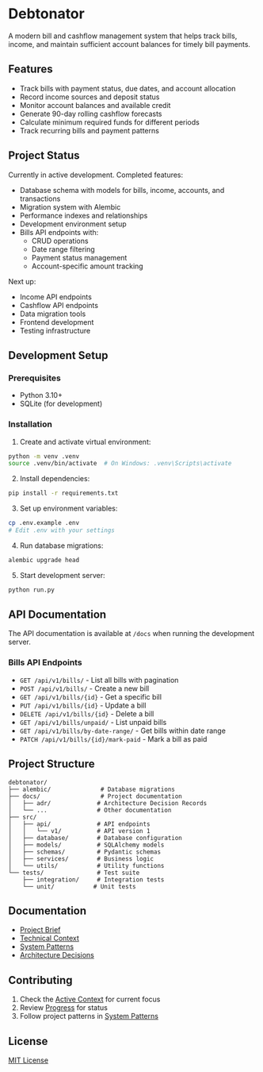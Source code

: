 # Debtonator

A modern bill and cashflow management system that helps track bills, income, and maintain sufficient account balances for timely bill payments.

## Features

- Track bills with payment status, due dates, and account allocation
- Record income sources and deposit status
- Monitor account balances and available credit
- Generate 90-day rolling cashflow forecasts
- Calculate minimum required funds for different periods
- Track recurring bills and payment patterns

## Project Status

Currently in active development. Completed features:
- Database schema with models for bills, income, accounts, and transactions
- Migration system with Alembic
- Performance indexes and relationships
- Development environment setup
- Bills API endpoints with:
  - CRUD operations
  - Date range filtering
  - Payment status management
  - Account-specific amount tracking

Next up:
- Income API endpoints
- Cashflow API endpoints
- Data migration tools
- Frontend development
- Testing infrastructure

## Development Setup

### Prerequisites
- Python 3.10+
- SQLite (for development)

### Installation

1. Create and activate virtual environment:
```bash
python -m venv .venv
source .venv/bin/activate  # On Windows: .venv\Scripts\activate
```

2. Install dependencies:
```bash
pip install -r requirements.txt
```

3. Set up environment variables:
```bash
cp .env.example .env
# Edit .env with your settings
```

4. Run database migrations:
```bash
alembic upgrade head
```

5. Start development server:
```bash
python run.py
```

## API Documentation

The API documentation is available at `/docs` when running the development server.

### Bills API Endpoints

- `GET /api/v1/bills/` - List all bills with pagination
- `POST /api/v1/bills/` - Create a new bill
- `GET /api/v1/bills/{id}` - Get a specific bill
- `PUT /api/v1/bills/{id}` - Update a bill
- `DELETE /api/v1/bills/{id}` - Delete a bill
- `GET /api/v1/bills/unpaid/` - List unpaid bills
- `GET /api/v1/bills/by-date-range/` - Get bills within date range
- `PATCH /api/v1/bills/{id}/mark-paid` - Mark a bill as paid

## Project Structure

```
debtonator/
├── alembic/              # Database migrations
├── docs/                 # Project documentation
│   ├── adr/             # Architecture Decision Records
│   └── ...              # Other documentation
├── src/
│   ├── api/             # API endpoints
│   │   └── v1/          # API version 1
│   ├── database/        # Database configuration
│   ├── models/          # SQLAlchemy models
│   ├── schemas/         # Pydantic schemas
│   ├── services/        # Business logic
│   └── utils/           # Utility functions
└── tests/               # Test suite
    ├── integration/     # Integration tests
    └── unit/           # Unit tests
```

## Documentation

- [Project Brief](docs/project_brief.md)
- [Technical Context](docs/tech_context.md)
- [System Patterns](docs/system_patterns.md)
- [Architecture Decisions](docs/adr/)

## Contributing

1. Check the [Active Context](docs/active_context.md) for current focus
2. Review [Progress](docs/progress.md) for status
3. Follow project patterns in [System Patterns](docs/system_patterns.md)

## License

[MIT License](LICENSE)
